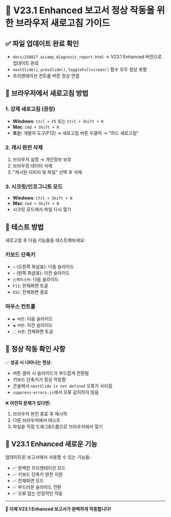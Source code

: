 # 🔄 V23.1 Enhanced 보고서 정상 작동을 위한 브라우저 새로고침 가이드

## ✅ 파일 업데이트 완료 확인
- `docs/250827_aicamp_diagnosis_report.html` → V23.1 Enhanced 버전으로 업데이트 완료
- `nextSlide()`, `prevSlide()`, `toggleFullscreen()` 함수 모두 정상 포함
- 프리젠테이션 컨트롤 버튼 정상 연결

## 🔧 브라우저에서 새로고침 방법

### 1. 강제 새로고침 (권장)
- **Windows**: `Ctrl + F5` 또는 `Ctrl + Shift + R`
- **Mac**: `Cmd + Shift + R`
- **또는**: 개발자 도구(F12) → 새로고침 버튼 우클릭 → "하드 새로고침"

### 2. 캐시 완전 삭제
1. 브라우저 설정 → 개인정보 보호
2. 브라우징 데이터 삭제
3. "캐시된 이미지 및 파일" 선택 후 삭제

### 3. 시크릿/인코그니토 모드
- **Windows**: `Ctrl + Shift + N`
- **Mac**: `Cmd + Shift + N`
- 시크릿 모드에서 파일 다시 열기

## 🧪 테스트 방법

새로고침 후 다음 기능들을 테스트해보세요:

### 키보드 단축키
- `→` (오른쪽 화살표): 다음 슬라이드
- `←` (왼쪽 화살표): 이전 슬라이드
- `스페이스바`: 다음 슬라이드
- `F11`: 전체화면 토글
- `ESC`: 전체화면 종료

### 마우스 컨트롤
- `▶ 버튼`: 다음 슬라이드
- `◀ 버튼`: 이전 슬라이드
- `⛶ 버튼`: 전체화면 토글

## 🎯 정상 작동 확인 사항

✅ **성공 시 나타나는 현상:**
- 버튼 클릭 시 슬라이드가 부드럽게 전환됨
- 키보드 단축키가 정상 작동함
- 콘솔에서 `nextSlide is not defined` 오류가 사라짐
- `suppress-errors.js`에서 오류 감지하지 않음

❌ **여전히 문제가 있다면:**
1. 브라우저 완전 종료 후 재시작
2. 다른 브라우저에서 테스트
3. 파일을 직접 드래그&드롭으로 브라우저에서 열기

## 🚀 V23.1 Enhanced 새로운 기능

업데이트된 보고서에서 사용할 수 있는 기능들:
- ✅ 완벽한 프리젠테이션 모드
- ✅ 키보드 단축키 완전 지원
- ✅ 전체화면 모드
- ✅ 부드러운 슬라이드 전환
- ✅ 오류 없는 안정적인 작동

---

**🎉 이제 V23.1 Enhanced 보고서가 완벽하게 작동합니다!**
